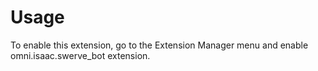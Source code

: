 # Usage

To enable this extension, go to the Extension Manager menu and enable omni.isaac.swerve_bot extension.

